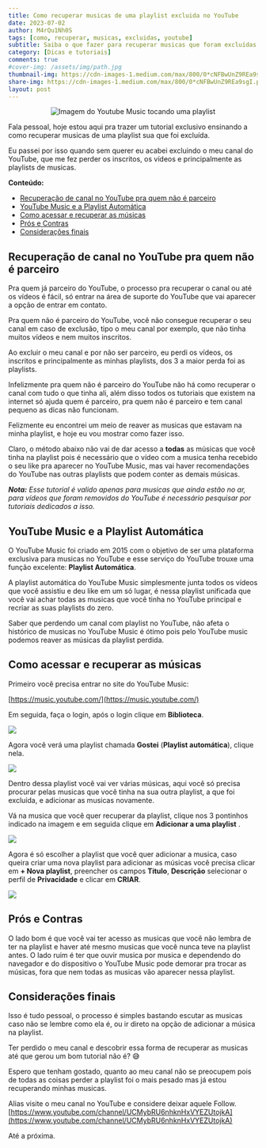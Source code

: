 ```yaml
---
title: Como recuperar musicas de uma playlist excluida no YouTube
date: 2023-07-02
author: M4rQu1Nh0S
tags: [como, recuperar, musicas, excluidas, youtube]
subtitle: Saiba o que fazer para recuperar musicas que foram excluídas
category: [Dicas e tutoriais]
comments: true
#cover-img: /assets/img/path.jpg
thumbnail-img: https://cdn-images-1.medium.com/max/800/0*cNFBwUnZ9REa9sgI.png
share-img: https://cdn-images-1.medium.com/max/800/0*cNFBwUnZ9REa9sgI.png
layout: post
---
```


<p align='center'><img alt='Imagem do Youtube Music tocando uma playlist' src="https://cdn-images-1.medium.com/max/800/0*cNFBwUnZ9REa9sgI.png"/></p>
Fala pessoal, hoje estou aqui pra trazer um tutorial exclusivo ensinando a como recuperar musicas de uma playlist sua que foi excluída.

Eu passei por isso quando sem querer eu acabei excluindo o meu canal do YouTube, que me fez perder os inscritos, os vídeos e principalmente as playlists de musicas.

**Conteúdo:**

- [Recuperação de canal no YouTube pra quem não é parceiro](#recuperação-de-canal-no-youtube-pra-quem-não-é-parceiro)
- [YouTube Music e a Playlist Automática](#youtube-music-e-a-playlist-automática)
- [Como acessar e recuperar as músicas](#como-acessar-e-recuperar-as-músicas)
- [Prós e Contras](#prós-e-contras)
- [Considerações finais](#considerações-finais)

## Recuperação de canal no YouTube pra quem não é parceiro

Pra quem já parceiro do YouTube, o processo pra recuperar o canal ou até os vídeos é fácil, só entrar na área de suporte do YouTube que vai aparecer a opção de entrar em contato.

Pra quem não é parceiro do YouTube, você não consegue recuperar o seu canal em caso de exclusão, tipo o meu canal por exemplo, que não tinha muitos vídeos e nem muitos inscritos.

Ao excluir o meu canal e por não ser parceiro, eu perdi os vídeos, os inscritos e principalmente as minhas playlists, dos 3 a maior perda foi as playlists.

Infelizmente pra quem não é parceiro do YouTube não há como recuperar o canal com tudo o que tinha ali, além disso todos os tutoriais que existem na internet só ajuda quem é parceiro, pra quem não é parceiro e tem canal pequeno as dicas não funcionam.

Felizmente eu encontrei um meio de reaver as musicas que estavam na minha playlist, e hoje eu vou mostrar como fazer isso.

Claro, o método abaixo não vai de dar acesso a **todas** as músicas que você tinha na playlist pois é necessário que o vídeo com a musica tenha recebido o seu like pra aparecer no YouTube Music, mas vai haver recomendações do YouTube nas outras playlists que podem conter as demais músicas.

**_Nota:_** _Esse tutorial é valido apenas para musicas que ainda estão no ar, para vídeos que foram removidos do YouTube é necessário pesquisar por tutoriais dedicados a isso._

## YouTube Music e a Playlist Automática

O YouTube Music foi criado em 2015 com o objetivo de ser uma plataforma exclusiva para musicas no YouTube e esse serviço do YouTube trouxe uma função excelente: **Playlist Automática**.

A playlist automática do YouTube Music simplesmente junta todos os vídeos que você assistiu e deu like em um só lugar, é nessa playlist unificada que você vai achar todas as musicas que você tinha no YouTube principal e recriar as suas playlists do zero.

Saber que perdendo um canal com playlist no YouTube, não afeta o histórico de musicas no YouTube Music é ótimo pois pelo YouTube music podemos reaver as músicas da playlist perdida.

## Como acessar e recuperar as músicas

Primeiro você precisa entrar no site do YouTube Music:

[https://music.youtube.com/](https://music.youtube.com/)

Em seguida, faça o login, após o login clique em **Biblioteca**.

![](https://cdn-images-1.medium.com/max/800/0*4z_VpXMmnDva0GIf.jpg)

Agora você verá uma playlist chamada **Gostei** (**Playlist automática**), clique nela.

![](https://cdn-images-1.medium.com/max/800/0*YSDm1olPqTcgtkj6.jpg)

Dentro dessa playlist você vai ver várias músicas, aqui você só precisa procurar pelas musicas que você tinha na sua outra playlist, a que foi excluída, e adicionar as musicas novamente.

Vá na musica que você quer recuperar da playlist, clique nos 3 pontinhos indicado na imagem e em seguida clique em **Adicionar a uma playlist** .

![](https://cdn-images-1.medium.com/max/800/0*ETSoRmoCfUitDp1f.jpg)

Agora é só escolher a playlist que você quer adicionar a musica, caso queira criar uma nova playlist para adicionar as músicas você precisa clicar em **+ Nova playlist**, preencher os campos **Titulo**, **Descrição** selecionar o perfil de **Privacidade** e clicar em **CRIAR**.

![](https://cdn-images-1.medium.com/max/800/0*lBI3WOCvtv_Oa2w7.jpg)

## Prós e Contras
O lado bom é que você vai ter acesso as musicas que você não lembra de ter na playlist e haver até mesmo musicas que você nunca teve na playlist antes. O lado ruim é ter que ouvir musica por musica e dependendo do navegador e do dispositivo o YouTube Music pode demorar pra trocar as músicas, fora que nem todas as musicas vão aparecer nessa playlist.

## Considerações finais

Isso é tudo pessoal, o processo é simples bastando escutar as musicas caso não se lembre como ela é, ou ir direto na opção de adicionar a música na playlist.

Ter perdido o meu canal e descobrir essa forma de recuperar as musicas até que gerou um bom tutorial não é? 😅

Espero que tenham gostado, quanto ao meu canal não se preocupem pois de todas as coisas perder a playlist foi o mais pesado mas já estou recuperando minhas musicas.

Alias visite o meu canal no YouTube e considere deixar aquele Follow.
[https://www.youtube.com/channel/UCMybRU6nhknHxVYEZUtojkA](https://www.youtube.com/channel/UCMybRU6nhknHxVYEZUtojkA)

Até a próxima.

